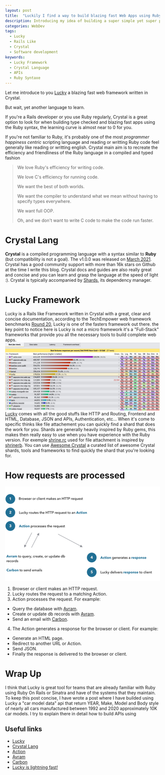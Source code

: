 ```yaml
---
layout: post
title:  "Luckily I find a way to build blazing fast Web Apps using Ruby syntax"
description: Introducing my idea of building a super simple yet super powerful :) plateform that will let job seekers find easily job offers and job offerers create understandable job posts within a **WEEK** from now (Monday 19th 2021) to the next Monday
categories: WebDev
tags:
  - Lucky
  - Rails Like
  - Crystal
  - Software development
keywords:
  - Lucky Framework
  - Crystal Language
  - APIs
  - Ruby Syntaxe
---
```

Let me introduce to you [Lucky](https://www.luckyframework.org/) a blazing fast web framework written in Crystal.

But wait, yet another language to learn.

If you're a Rails developer or you use Ruby regularly, Crystal is a great option to look for when building type checked and blazing fast apps using the Ruby syntax, the learning curve is almost near to 0 for you. 

If you're not familiar to Ruby, it's probably one of the most _programmer happiness centric_ scripting language and reading or writting Ruby code feel generally like reading or writting english. Crystal main aim is to recreate the efficiency and friendliness of the Ruby language in a compiled and typed fashion 
> We love Ruby's efficiency for writing code.
> 
> We love C's efficiency for running code.
> 
> We want the best of both worlds.
> 
> We want the compiler to understand what we mean without having to specify types everywhere.
> 
> We want full OOP.
> 
> Oh, and we don't want to write C code to make the code run faster.

# Crystal Lang
**Crystal** is a compiled programming language with a syntax similar to **Ruby** (but compatibility is not a goal). The v1.0.0 was released on [March 2021](https://github.com/crystal-lang/crystal/pull/10500). Crystal has a good community support with more than 16k stars on Github at the time I write this blog. Crystal docs and guides are also really great and concise and you can learn and grasp the language at the speed of light :). Crystal is typically accompanied by [Shards](https://crystal-lang.org/reference/the_shards_command/index.html), its dependency manager.

# Lucky Framework
Lucky is a Rails like Framework written in Crystal with a great, clear and concise documentation, according to the TechEmpower web framework benchmarks [Round 20](https://www.techempower.com/benchmarks/#section=data-r20&hw=ph&test=json&c=e), Lucky is one of the fasters framework out there. the key point to notice here is Lucky is not a micro framework it's a "Full-Stack" frameworks that provide you all the necessary tools to build complete web apps.
![Web Framework Benchmarks](/assets/images/webframeworkbench.jpg)
[Lucky](https://www.luckyframework.org/guides/handling-files/file-uploads) comes with all the good stuffs like HTTP and Routing, Frontend and HTML, Database, JSON and APIs, Authentication, etc... When it's come to specific thinks like file attachement you can quickly find a shard that does the work for you. Shards are generally heavily inspired by Ruby gems, this makes then really easy to use when you have experience with the Ruby version. For exemple [shrine.rc](https://github.com/jetrockets/shrine.cr) used for file attachment is inspired by [shrinerb](https://github.com/shrinerb/shrine). You can use [Awesome Crystal](https://crystal.libhunt.com/) a curated list of awesome Crystal shards, tools and frameworks to find quickly the shard that you're looking for.

# How requests are processed
![Requests Overview](/assets/images/request-overview-diagram.png)
1. Browser or client makes an HTTP request.
2. Lucky routes the request to a matching Action.
3. Action processes the request. For example:
  * Query the database with [Avram](https://www.luckyframework.org/guides/database/intro-to-avram-and-orms).
  * Create or update db records with [Avram](https://www.luckyframework.org/guides/database/intro-to-avram-and-orms).
  * Send an email with [Carbon](https://www.luckyframework.org/guides/emails/sending-emails-with-carbon).
4. The Action generates a response for the browser or client. For example:
  * Generate an HTML page.
  * Redirect to another URL or Action.
  * Send JSON.
* Finally the response is delivered to the browser or client.

# Wrap Up
I think that Lucky is great tool for teams that are already familiar with Ruby using Ruby On Rails or Sinatra and have  of the systems that they maintain. 
To keep this post concise, I have wrote a post where I have builded using Lucky a "car model data" api that return YEAR, Make, Model and Body style of nearly all cars manufactured between 1992 and 2020 approximately 10K car models. I try to explain there in detail how to build APIs using 
## Useful links
* [Lucky](https://www.luckyframework.org/)
* [Crystal Lang](https://crystal-lang.org/)
* [Action](https://www.luckyframework.org/guides/http-and-routing/routing-and-params)
* [Avram](https://www.luckyframework.org/guides/database/intro-to-avram-and-orms)
* [Carbon](https://www.luckyframework.org/guides/emails/sending-emails-with-carbon)
* [Lucky is lightning fast!](https://dev.to/konung/lucky-is-fast-2gpp)